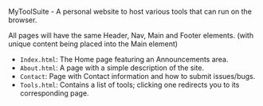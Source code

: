MyToolSuite - A personal website to host various tools that can run on the browser.


All pages will have the same Header, Nav, Main and Footer elements. (with unique content being placed into the Main element)


- `Index.html`: The Home page featuring an Announcements area.
- `About.html`: A page with a simple description of the site.
- `Contact`: Page with Contact information and how to submit issues/bugs.
- `Tools.html`: Contains a list of tools; clicking one redirects you to its corresponding page.
